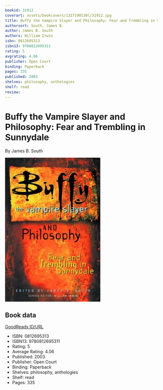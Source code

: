 ```yaml
---
bookid: 31912
coverart: assets/bookcovers/1327190130l/31912.jpg
title: Buffy the Vampire Slayer and Philosophy: Fear and Trembling in Sunnydale
authorsort: South, James B.
author: James B. South
authors: William Irwin
isbn: 0812695313
isbn13: 9780812695311
rating: 5
avgrating: 4.06
publisher: Open Court
binding: Paperback
pages: 335
published: 2003
shelves: philosophy, anthologies
shelf: read
review: 
---
```


# Buffy the Vampire Slayer and Philosophy: Fear and Trembling in Sunnydale

By James B. South

![](../../assets/bookcovers/1327190130l/31912.jpg)

## Book data

[GoodReads ID/URL](https://www.goodreads.com/book/show/31912)

- ISBN: 0812695313
- ISBN13: 9780812695311
- Rating: 5
- Average Rating: 4.06
- Published: 2003
- Publisher: Open Court
- Binding: Paperback
- Shelves: philosophy, anthologies
- Shelf: read
- Pages: 335

